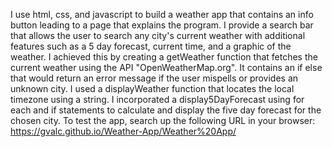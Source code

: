 I use html, css, and javascript to build a weather app that contains an info button leading to a page that explains the program. 
I provide a search bar that allows the user to search any city's current weather with additional features such as a 5 day forecast, current time, and a graphic of the weather. I achieved this by creating a getWeather function 
that fetches the current weather using the API "OpenWeatherMap.org". It contains an if else that would return an error message if the user mispells or provides an unknown city.
I used a displayWeather function that locates the local timezone using a string.
I incorporated a display5DayForecast using for each and if statements to calculate and display the five day forecast for the chosen city.
To test the app, search up the following URL in your browser: https://gvalc.github.io/Weather-App/Weather%20App/
